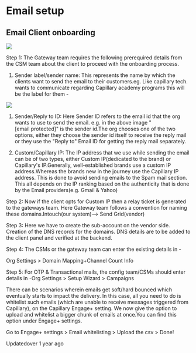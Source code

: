 # Email setup

## Email Client onboarding

![](https://files.readme.io/7b802bf-image.png)

Step 1: The Gateway team requires the following prerequired details from the CSM team about the client to proceed with the onboarding process.

1. Sender label/sender name: This represents the name by which the clients want to send the email to their customers.eg. Like capillary tech. wants to communicate regarding Capillary academy programs this will be the label for them -

![](https://files.readme.io/8059ff3-image.png)

1. Sender/Reply to ID: Here Sender ID refers to the email id that the org wants to use to send the email. e.g. in the above image "[email protected]" is the sender id.The org chooses one of the two options, either they choose the sender id itself to receive the reply mail or they use the "Reply to" Email ID for getting the reply mail separately.

2. Custom/Capillary IP: The IP address that we use while sending the email can be of two types, either Custom IP(dedicated to the brand) or Capillary's IP.Generally, well-established brands use a custom IP address.Whereas the brands new in the journey use the Capillary IP address. This is done to avoid sending emails to the Spam mail section. This all depends on the IP ranking based on the authenticity that is done by the Email providers(e.g. Gmail & Yahoo)

Step 2: Now if the client opts for Custom IP then a relay ticket is generated to the gateways team. Here Gateway team follows a convention for naming these domains.Intouch(our system)--> Send Grid(vendor)

Step 3: Here we have to create the sub-account on the vendor side. Creation of the DNS records for the domains. DNS details are to be added to the client panel and verified at the backend.

Step 4: The CSMs or the gateway team can enter the existing details in -

Org Settings > Domain Mapping+Channel Count Info

Step 5: For OTP & Transactional mails, the config team/CSMs should enter details in -Org Settings > Setup Wizard > Campaigns

There can be scenarios wherein emails get soft/hard bounced which eventually starts to impact the delivery. In this case, all you need to do is whitelist such emails (which are unable to receive messages triggered from Capillary), on the Capillary Engage+ setting. We now give the option to upload and whitelist a bigger chunk of emails at once.You can find this option under Engage+ settings.

Go to Engage+ settings > Email whitelisting > Upload the csv > Done!

Updatedover 1 year ago